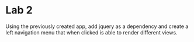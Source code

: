 Lab 2
=====
Using the previously created app, add jquery as a dependency and  create a left navigation menu that when clicked is able to render different views.

